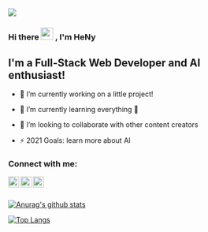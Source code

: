 # ![](https://komarev.com/ghpvc/?username=tunsiprod&color=ff69b4)

### Hi there <img src="https://media.giphy.com/media/hvRJCLFzcasrR4ia7z/giphy.gif" width="25px"> , I'm HeNy

## I'm a Full-Stack Web Developer and AI enthusiast!

- 🔭 I’m currently working on a little project!

- 🌱 I’m currently learning everything 🤣

- 👯 I’m looking to collaborate with other content creators

- ⚡ 2021 Goals: learn more about AI

### Connect with me:

[<img align="left" alt="tunsiprod | Facebook" width="22px" src="https://cdn.jsdelivr.net/npm/simple-icons@v3/icons/facebook.svg" />][facebook]

[<img align="left" alt="tunsiprod | Twitter" width="22px" src="https://cdn.jsdelivr.net/npm/simple-icons@v3/icons/twitter.svg" />][twitter]

[<img align="left" alt="tunsiprod | LinkedIn" width="22px" src="https://cdn.jsdelivr.net/npm/simple-icons@v3/icons/youtube.svg" />][youtube]


[facebook]: https://www.facebook.com/tunsiprod/

[twitter]: https://twitter.com/tunsiprod

[youtube]: https://www.youtube.com/tunsiprod

<br />

<br />

[![Anurag's github stats](https://github-readme-stats.vercel.app/api?username=tunsiprod)](https://github.com/anuraghazra/github-readme-stats)

[![Top Langs](https://github-readme-stats.vercel.app/api/top-langs/?username=tunsiprod&layout=compact)](https://github.com/anuraghazra/github-readme-stats)
